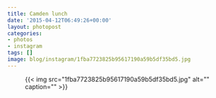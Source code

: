 ```yaml
---
title: Camden lunch
date: '2015-04-12T06:49:26+00:00'
layout: photopost
categories:
- photos
- instagram
tags: []
image: blog/instagram/1fba7723825b95617190a59b5df35bd5.jpg
---
```


<figure class="photo photo--square">
  {{< img src="1fba7723825b95617190a59b5df35bd5.jpg" alt="" caption="" >}}

</figure>



